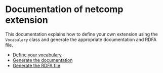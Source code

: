 # Documentation of netcomp extension

This documentation explains how to define your own extension using the `Vocabulary` class and generate the appropriate documentation and RDFA file.

* [Define your vocabulary](/docs/define-vocabulary.md)
* [Generate the documentation](/docs/generate-doc.md)
* [Generate the RDFA file](/docs/generate-rdfa.md)
